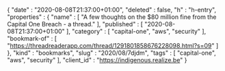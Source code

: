 {
  "date" : "2020-08-08T21:37:00+01:00",
  "deleted" : false,
  "h" : "h-entry",
  "properties" : {
    "name" : [ "A few thoughts on the $80 million fine from the Capital One Breach - a thread." ],
    "published" : [ "2020-08-08T21:37:00+01:00" ],
    "category" : [ "capital-one", "aws", "security" ],
    "bookmark-of" : [ "https://threadreaderapp.com/thread/1291801858676228098.html?s=09" ]
  },
  "kind" : "bookmarks",
  "slug" : "2020/08/7djdm",
  "tags" : [ "capital-one", "aws", "security" ],
  "client_id" : "https://indigenous.realize.be"
}
